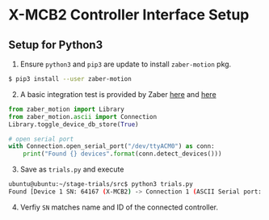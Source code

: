 # X-MCB2 Controller Interface Setup

## Setup for Python3
1. Ensure `python3` and `pip3` are update to install `zaber-motion` pkg.
```bash
$ pip3 install --user zaber-motion
```

2. A basic integration test is provided by Zaber [here](https://www.zaber.com/software/docs/motion-library/ascii/tutorials/initialize/) and [here](https://www.zaber.com/software/docs/motion-library/ascii/tutorials/open_port/)

```python
from zaber_motion import Library 
from zaber_motion.ascii import Connection
Library.toggle_device_db_store(True)

# open serial port
with Connection.open_serial_port("/dev/ttyACM0") as conn:
    print("Found {} devices".format(conn.detect_devices()))
```
3. Save as `trials.py` and execute

```bash
ubuntu@ubuntu:~/stage-trials/src$ python3 trials.py
Found [Device 1 SN: 64167 (X-MCB2) -> Connection 1 (ASCII Serial port: /dev/ttyACM0)] devices
```
4. Verfiy `SN` matches name and ID of the connected controller. 



